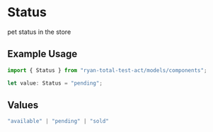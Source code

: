 # Status

pet status in the store

## Example Usage

```typescript
import { Status } from "ryan-total-test-act/models/components";

let value: Status = "pending";
```

## Values

```typescript
"available" | "pending" | "sold"
```